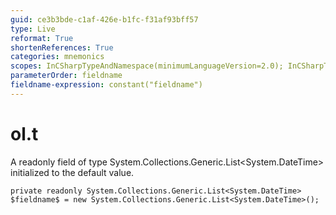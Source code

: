 ```yaml
---
guid: ce3b3bde-c1af-426e-b1fc-f31af93bff57
type: Live
reformat: True
shortenReferences: True
categories: mnemonics
scopes: InCSharpTypeAndNamespace(minimumLanguageVersion=2.0); InCSharpTypeMember(minimumLanguageVersion=2.0)
parameterOrder: fieldname
fieldname-expression: constant("fieldname")
---
```


# ol.t

A readonly field of type System.Collections.Generic.List<System.DateTime> initialized to the default value.

```
private readonly System.Collections.Generic.List<System.DateTime> $fieldname$ = new System.Collections.Generic.List<System.DateTime>();
```
